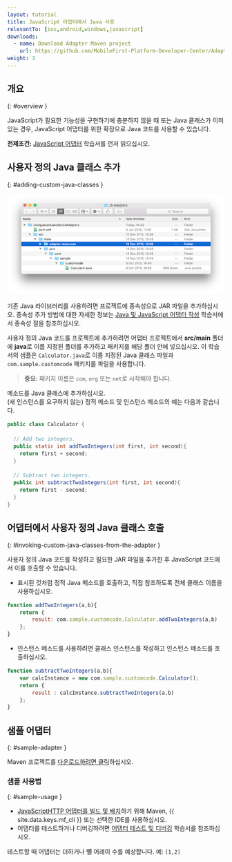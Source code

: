```yaml
---
layout: tutorial
title: JavaScript 어댑터에서 Java 사용
relevantTo: [ios,android,windows,javascript]
downloads:
  - name: Download Adapter Maven project
    url: https://github.com/MobileFirst-Platform-Developer-Center/Adapters/tree/release80
weight: 3
---
```

<!-- NLS_CHARSET=UTF-8 -->
## 개요
{: #overview }

JavaScript가 필요한 기능성을 구현하기에 충분하지 않을 때 또는 Java 클래스가 이미 있는 경우, JavaScript 어댑터를 위한 확장으로 Java 코드를 사용할 수 있습니다.

**전제조건:** [JavaScript 어댑터](../) 학습서를 먼저 읽으십시오.

## 사용자 정의 Java 클래스 추가
{: #adding-custom-java-classes }

![JS에서 Java 사용](UsingJavainJS.png)

기존 Java 라이브러리를 사용하려면 프로젝트에 종속성으로 JAR 파일을 추가하십시오. 종속성 추가 방법에 대한 자세한 정보는 [Java 및 JavaScript 어댑터 작성](../../creating-adapters/#dependencies) 학습서에서 종속성 절을 참조하십시오.

사용자 정의 Java 코드를 프로젝트에 추가하려면 어댑터 프로젝트에서 **src/main** 폴더에 **java**로 이름 지정된 폴더를 추가하고 패키지를 해당 폴더 안에 넣으십시오. 이 학습서의 샘플은 `Calculator.java`로 이름 지정된 Java 클래스 파일과 `com.sample.customcode` 패키지를 파일을 사용합니다.   

> <span class="glyphicon glyphicon-exclamation-sign" aria-hidden="true"></span> **중요:** 패키지 이름은 `com`, `org` 또는 `net`로 시작해야 합니다.

메소드를 Java 클래스에 추가하십시오.  
(새 인스턴스를 요구하지 않는) 정적 메소드 및 인스턴스 메소드의 예는 다음과 같습니다.

```java
public class Calculator {

  // Add two integers.
  public static int addTwoIntegers(int first, int second){
    return first + second;
  }

  // Subtract two integers.
  public int subtractTwoIntegers(int first, int second){
    return first - second;
  }
}
```

## 어댑터에서 사용자 정의 Java 클래스 호출
{: #invoking-custom-java-classes-from-the-adapter }

사용자 정의 Java 코드를 작성하고 필요한 JAR 파일을 추가한 후 JavaScript 코드에서 이를 호출할 수 있습니다.

* 표시된 것처럼 정적 Java 메소드를 호출하고, 직접 참조하도록 전체 클래스 이름을 사용하십시오.

```javascript
function addTwoIntegers(a,b){
    return {
        result: com.sample.customcode.Calculator.addTwoIntegers(a,b)
    };
}
```
  
* 인스턴스 메소드를 사용하려면 클래스 인스턴스를 작성하고 인스턴스 메소드를 호출하십시오.

```javascript
function subtractTwoIntegers(a,b){
    var calcInstance = new com.sample.customcode.Calculator();   
    return {
        result : calcInstance.subtractTwoIntegers(a,b)
    };
}
```

## 샘플 어댑터
{: #sample-adapter }

Maven 프로젝트를 [다운로드하려면 클릭](https://github.com/MobileFirst-Platform-Developer-Center/Adapters/tree/release80)하십시오.

### 샘플 사용법
{: #sample-usage }

* [JavaScriptHTTP 어댑터를 빌드 및 배치](../../creating-adapters/)하기 위해 Maven, {{ site.data.keys.mf_cli }} 또는 선택한 IDE를 사용하십시오.
* 어댑터를 테스트하거나 디버깅하려면 [어댑터 테스트 및 디버깅](../../testing-and-debugging-adapters) 학습서를 참조하십시오.

테스트할 때 어댑터는 더하거나 뺄 어레이 수를 예상합니다. 예: `[1,2]`
